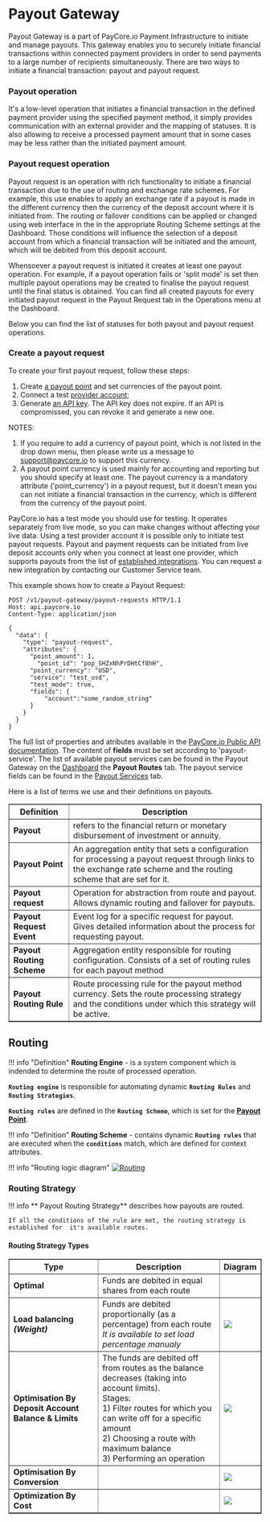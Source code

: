 # Payout Gateway

Payout Gateway is a part of PayCore.io Payment Infrastructure to initiate and manage payouts. This gateway enables you to securely initiate financial transactions within connected payment providers in order to send payments to a large number of recipients simultaneously. There are two ways to initiate a financial transaction: payout and payout request.

### Payout operation

 It's a low-level operation that initiates a financial transaction in the defined payment provider using the specified payment method, it simply provides communication with an external provider and the mapping of statuses. It is also allowing to receive a processed payment amount that in some cases may be less rather than the initiated payment amount.

### Payout request operation

Payout request is an operation with rich functionality to initiate a financial transaction due to the use of routing and exchange rate schemes. For example, this use enables to apply an exchange rate if a payout is made in the different currency then the currency of the deposit account where it is initiated from. The routing or failover conditions can be applied or changed using web interface in the in the appropriate Routing Scheme settings at the Dashboard. Those conditions will influence the selection of a deposit account from which a financial transaction will be initiated and the amount, which will be debited from this deposit account.

 Whensoever a payout request is initiated it creates at least one payout operation. For example, if a payout operation fails or 'split mode' is set then multiple payout operations may be created to finalise the payout request until the final status is obtained. You can find all created payouts for every initiated payout request in the Payout Request tab in the Operations menu at the Dashboard. 
 
 Below you can find the list of statuses for both payout and payout request operations.
 
### Create a payout request

To create your first payout request, follow these steps:

1. Create <a href="https://dashboard.paycore.io/payout-gateway/payout-points" target="_blank" rel="noopener">a payout point</a> and set currencies of the payout point. 
2. Connect a test <a href="https://dashboard.paycore.io/connect-directory/payment-providers/test/general" target="_blank" rel="noopener">provider account</a>;
3. Generate <a href="https://dashboard.paycore.io/organization/settings/api-keys" target="_blank" rel="noopener">an API key</a>. The API key does not expire. If an API is compromissed, you can revoke it and generate a new one.

NOTES:

1. If you require to add a currency of payout point, which is not listed in the drop down menu, then please write us a message to support@paycore.io to support this currency.
2. A payout point currency is used mainly for accounting and reporting but you should specify at least one. The payout currency is a mandatory attribute ('point_currency') in a payout request, but it doesn't mean you can not initiate a financial transaction in the currency, which is different from the currency of the payout point.

PayCore.io has a test mode you should use for testing. It operates separately from live mode, so you can make changes without affecting your live data. Using a test provider account it is possible only to initiate test payout requests. Payout and payment requests can be initiated from live deposit accounts only when you connect at least one provider, which supports payouts from the list of [established integrations](../../payment-providers/index.md). You can request a new integration by contacting our Customer Service team.

This example shows how to create a Payout Request:
```
POST /v1/payout-gateway/payout-requests HTTP/1.1
Host: api.paycore.io
Content-Type: application/json

{
  "data": {
    "type": "payout-request",
    "attributes": {
      "point_amount": 1,
	    "point_id": "pop_SHZxNhPrDHtCf8hH",
      "point_currency": "USD",
      "service": "test_usd",
      "test_mode": true,
      "fields": {
    	  "account":"some_random_string"
      }
    }
  }
}
```    
The full list of properties and atributes available in the <a href="https://apidoc.paycore.io/#tag/Payout-gateway/paths/~1payout-gateway~1payout-requests/post" target="_blank" rel="noopener">PayCore.io Public API documentation</a>. The content of **fields** must be set according to 'payout-service'. The list of available payout services can be found in the Payout Gateway on the <a href="https://dashboard.paycore.io/payout-gateway/payout-routes" target="_blank" rel="noopener">Dashboard</a> the **Payout Routes** tab. The payout service fields can be found in the <a href="https://dashboard.paycore.io/connect-directory/payout-services" target="_blank" rel="noopener">Payout Services</a> tab.

Here is a list of terms we use and their definitions on payouts.

<table border="1px">

<tr ><th><b>Definition</b></th><th><b>Description</b></th></tr>
<tr><td><b>Payout</b></td><td>refers to the financial return or monetary disbursement of investment or annuity.</td></tr>
<tr><td><b>Payout Point</b></td><td>An aggregation entity that sets a configuration for processing a payout request through links to the exchange rate scheme and the routing scheme that are set for it.</td></tr>

<tr><td><b>Payout request</b></td><td>Operation for abstraction from route and payout. Allows dynamic routing and failover for payouts.</td></tr>


<tr><td><b>Payout Request Event </b></td><td>Event log for a specific request for payout. Gives detailed information about the process for requesting payout.</td></tr>


<tr><td><b>Payout Routing Scheme</b></td><td> Aggregation entity responsible for routing configuration. Consists of a set of routing rules for each payout method</td></tr>


<tr><td><b>Payout Routing Rule</b></td><td>Route processing rule for the payout method currency. Sets the route processing strategy and the conditions under which this strategy will be active.</td></tr>


</table>



## Routing

!!! info "Definition"
    **Routing Engine** - is a system component which is indended to determine the route of processed operation.


**```Routing engine```** is responsible for automating dynamic **```Routing Rules```** and **```Routing Strategies```**. 
    
**```Routing rules```** are defined in the **```Routing Scheme```**, which is set for the [**Payout Point**](../payout-points).

!!! info "Definition"
    **Routing Scheme** -  contains dynamic **```Routing rules```** that are executed when the **```conditions```** match, which are defined for context attributes.

!!! info "Routing logic diagram"
    [![Routing](images/routing_general_diagram.png)](images/routing_general_diagram.png)

### Routing Strategy

!!! info
    ** Payout Routing Strategy** describes how payouts are routed.

    If all the conditions of the rule are met, the routing strategy is established for  it's available routes.

#### Routing Strategy Types

<table border="1px">

<tr ><th><b>Type</b></th><th><b>Description</b></th><th><b>Diagram</b></th></tr>
<tr><td><b>Optimal</b></td><td> Funds are debited in equal shares from each route</td><td></td></tr>
<tr><td><b>Load balancing<br><i>(Weight)</i></b></td><td>Funds are debited proportionally (as a percentage) from each route<br><i>It is available to set load percentage manualy</i></td><td><a href= "../images/routing_load_balancing_diagram.png" target="_blank" noopener="rel"><img src="../images/routing_load_balancing_diagram.png"></a></td></tr>
<tr><td><b>Optimisation By Deposit Account Balance & Limits</b></td><td>The funds are debited off  from routes as the balance decreases (taking into account limits).<br>
Stages:<br>
1) Filter routes for which you can write off for a specific amount<br>
2) Choosing a route with maximum balance<br>
3) Performing an operation<br>
</td><td><a href= "../images/routing_balance_limits_diagram.png" target="_blank" noopener="rel"><img src="../images/routing_balance_limits_diagram.png"></a></td></tr>
<tr><td><b>Optimisation By Conversion</b></td><td></td><td><a href= "../images/routing_conversion_diagram.png" target="_blank" noopener="rel"><img src="../images/routing_conversion_diagram.png"></a></td></tr>
<tr><td><b>Optimization By Cost</b></td><td></td><td><a href= "../images/routing_cost_diagram.png" target="_blank" noopener="rel"><img src="../images/routing_cost_diagram.png"></a></td></tr>
</table>
